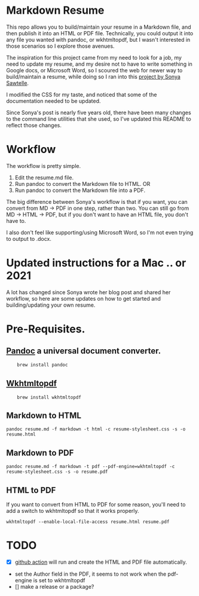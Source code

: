 # Markdown Resume 

This repo allows you to build/maintain your resume in a Markdown file, and then publish it into an HTML or PDF file. 
Technically, you could output it into any file you wanted with pandoc, or wkhtmltopdf, but I wasn't interested in those scenarios so I explore those avenues. 

The inspiration for this project came from my need to look for a job, my need to update my resume, and my desire not to have to write something in Google docs, or Microsoft Word, so I scoured the web for newer way to build/maintain a resume, while doing so I ran into this [project by Sonya Sawtelle](https://sdsawtelle.github.io/blog/output/simple-markdown-resume-with-pandoc-and-wkhtmltopdf.html). 

I modified the CSS for my taste, and noticed that some of the documentation needed to be updated. 

Since Sonya's post is nearly five years old, there have been many changes to the command line utilities that she used, so I've updated this README to reflect those changes. 

# Workflow

The workflow is pretty simple. 

1. Edit the resume.md file. 
1. Run pandoc to convert the Markdown file to HTML. OR 
1. Run pandoc to convert the Markdown file into a PDF.


The big difference between Sonya's workflow is that if you want, you can convert from MD -> PDF in one step, rather than two. You can still go from MD -> HTML -> PDF, but if you don't want to have an HTML file, you don't have to. 

I also don't feel like supporting/using Microsoft Word, so I'm not even trying to output to .docx. 


# Updated instructions for a Mac .. or 2021
A lot has changed since Sonya wrote her blog post and shared her workflow, so here are some updates on how to get started and building/updating your own resume. 

# Pre-Requisites. 
## [Pandoc](https://pandoc.org) a universal document converter.

```bash 
    brew install pandoc 
```

## [Wkhtmltopdf](https://wkhtmltopdf.org)
```
    brew install wkhtmltopdf
```

## Markdown to HTML 
```
pandoc resume.md -f markdown -t html -c resume-stylesheet.css -s -o resume.html
```

## Markdown to PDF 

```
pandoc resume.md -f markdown -t pdf --pdf-engine=wkhtmltopdf -c resume-stylesheet.css -s -o resume.pdf
```

## HTML to PDF 

If you want to convert from HTML to PDF for some reason, you'll need to add a switch to wkhtmltopdf so that it works properly. 

```
wkhtmltopdf --enable-local-file-access resume.html resume.pdf
```

# TODO 
 - [x] [github action](https://github.com/pandoc/pandoc-action-example) will run and create the HTML and PDF file automatically. 
 - set the Author field in the PDF, it seems to not work when the pdf-engine is set to wkhtmltopdf 
 - [] make a release or a package? 